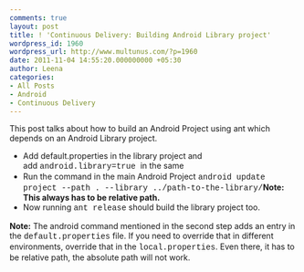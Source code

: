 ```yaml
---
comments: true
layout: post
title: ! 'Continuous Delivery: Building Android Library project'
wordpress_id: 1960
wordpress_url: http://www.multunus.com/?p=1960
date: 2011-11-04 14:55:20.000000000 +05:30
author: Leena
categories:
- All Posts
- Android
- Continuous Delivery
---
```

This post talks about how to build an Android Project using ant which depends on an Android Library project.
<ul>
	<li>Add default.properties in the library project and add <span style="font-family: Consolas, Monaco, 'Courier New', Courier, monospace; line-height: 18px;">android.library=true </span>in the same</li>
	<li>Run the command in the main Android Project <span style="font-family: Consolas, Monaco, 'Courier New', Courier, monospace; line-height: 18px;">android update project --path . --library ../path-to-the-library/</span><strong>Note: This always has to be relative path.</strong></li>
	<li>Now running <span style="font-family: Consolas, Monaco, 'Courier New', Courier, monospace; line-height: 18px;">ant release</span> should build the library project too.</li>
</ul>
<strong>Note:</strong> The android command mentioned in the second step adds an entry in the <span style="font-family: Consolas, Monaco, 'Courier New', Courier, monospace; line-height: 18px;">default.properties</span> file. If you need to override that in different environments, override that in the <span style="font-family: Consolas, Monaco, 'Courier New', Courier, monospace; line-height: 18px;">local.properties</span>. Even there, it has to be relative path, the absolute path will not work.
